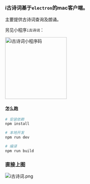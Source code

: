 ### i古诗词基于`electron`的mac客户端。

主要提供古诗词查询及朗诵。

另见小程序`i古诗词`：

<img alt="i古诗词小程序码" src="https://i.loli.net/2018/11/11/5be80d00518d4.jpg" width="200">

#### 怎么跑

``` bash
# 安装依赖
npm install

# 本地开发
npm run dev

# 编译
npm run build
```

### 直接上图

![i古诗词.png](https://s2.ax1x.com/2019/06/30/Z3n1yt.png)
